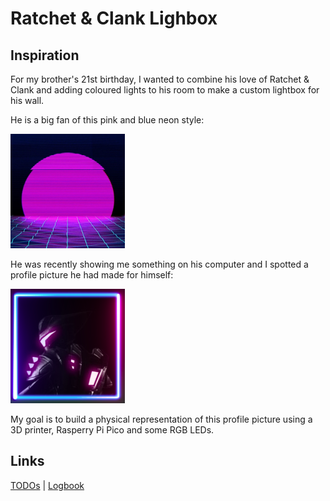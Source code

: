 # Ratchet & Clank Lighbox

## Inspiration

For my brother's 21st birthday, I wanted to combine his love of Ratchet & Clank and adding coloured lights to his room to make a custom lightbox for his wall.

He is a big fan of this pink and blue neon style:

<img src="images/01_neon.jpg" height=183>

He was recently showing me something on his computer and I spotted a profile picture he had made for himself:

![Profile picture](images/02_reference.png)

My goal is to build a physical representation of this profile picture using a 3D printer, Rasperry Pi Pico and some RGB LEDs.

## Links

[TODOs](TODO.md) | [Logbook](logbook.md)
